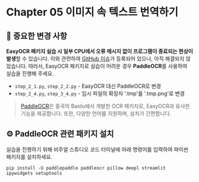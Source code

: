 # Chapter 05 이미지 속 텍스트 번역하기

## 🚨 중요한 변경 사항
**EasyOCR 패키지 실습 시 일부 CPU에서 오류 메시지 없이 프로그램이 종료되는 현상이 발생**할 수 있습니다. 이와 관련하여 [GitHub 이슈](https://github.com/JaidedAI/EasyOCR/issues/704)가 등록되어 있으나, 아직 해결되지 않았습니다.
따라서, EasyOCR 패키지로 실습이 어려운 경우 **PaddleOCR**를 사용하여 실습을 진행해 주세요. 

  * `step_2_1.py`, `step_2_2.py` - EasyOCR 대신 PaddleOCR로 변경
  * `step_2_4.py`, `step_3_4.py` - 임시 파일의 확장자 '.tmp'를 '.tmp.png'로 변경

> [PaddleOCR](https://github.com/PaddlePaddle/PaddleOCR)은 중국의 Baidu에서 개발한 OCR 패키지로, EasyOCR과 유사한 기능을 제공합니다. 또한, 다양한 언어를 지원하며, 설치가 간편합니다.

## ⚙️ PaddleOCR 관련 패키지 설치
실습을 진행하기 위해 비주얼 스튜디오 코드 터미널에 아래 명령어를 입력하여 파이썬 패키지를 설치하세요.

```shell
pip install -U paddlepaddle paddleocr pillow deepl streamlit ipywidgets setuptools
```